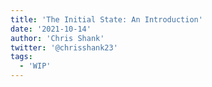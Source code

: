 ```yaml
---
title: 'The Initial State: An Introduction'
date: '2021-10-14'
author: 'Chris Shank'
twitter: '@chrisshank23'
tags:
  - 'WIP'
---
```

